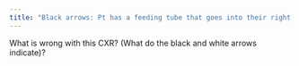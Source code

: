 ```yaml
---
title: "Black arrows: Pt has a feeding tube that goes into their right lung.   White arrow: opacities due to food getting into the pt's lungs."
---
```

What is wrong with this CXR? (What do the black and white arrows indicate)?

